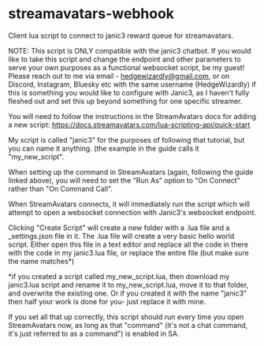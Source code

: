 # streamavatars-webhook

Client lua script to connect to janic3 reward queue for streamavatars.

NOTE: This script is ONLY compatible with the janic3 chatbot. If you would like to take this script and change the endpoint and other parameters to serve your own purposes as a functional websocket script, be my guest! Please reach out to me via email - hedgewizardly@gmail.com, or on Discord, Instagram, Bluesky etc with the same username (HedgeWizardly) if this is something you would like to configure with Janic3, as I haven't fully fleshed out and set this up beyond something for one specific streamer.

You will need to follow the instructions in the StreamAvatars docs for adding a new script: https://docs.streamavatars.com/lua-scripting-api/quick-start

My script is called "janic3" for the purposes of following that tutorial, but you can name it anything. (the example in the guide calls it "my_new_script".

When setting up the command in StreamAvatars (again, following the guide linked above), you will need to set the "Run As" option to "On Connect" rather than "On Command Call".

When StreamAvatars connects, it will immediately run the script which will attempt to open a websocket connection with Janic3's websocket endpoint.

Clicking "Create Script" will create a new folder with a .lua file and a _settings.json file in it. The .lua file will create a very basic hello world script. Either open this file in a text editor and replace all the code in there with the code in my janic3.lua file, or replace the entire file (but make sure the name matches*)

*if you created a script called my_new_script.lua, then download my janic3.lua script and rename it to my_new_script.lua, move it to that folder, and overwrite the existing one. Or if you created it with the name "janic3" then half your work is done for you- just replace it with mine.

If you set all that up correctly, this script should run every time you open StreamAvatars now, as long as that "command" (it's not a chat command, it's just referred to as a command") is enabled in SA.
